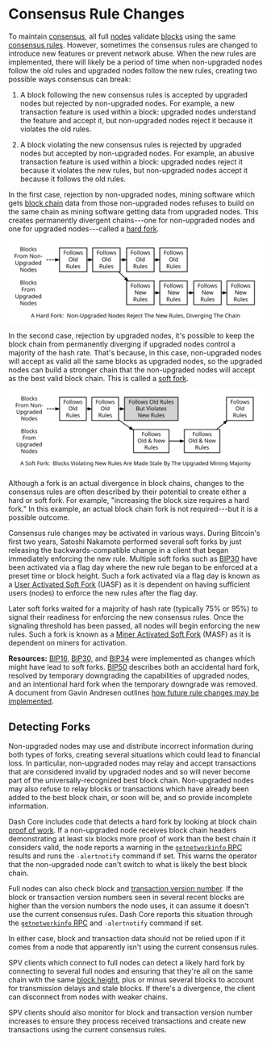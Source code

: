 # Consensus Rule Changes

To maintain [consensus](../resources/glossary.md#consensus), all full [nodes](../resources/glossary.md#node) validate [blocks](../resources/glossary.md#block) using the same [consensus rules](../resources/glossary.md#consensus-rules). However, sometimes the consensus rules are changed to introduce new features or prevent network abuse. When the new rules are implemented, there will likely be a period of time when non-upgraded nodes follow the old rules and upgraded nodes follow the new rules, creating two possible ways consensus can break:

1. A block following the new consensus rules is accepted by upgraded nodes but rejected by non-upgraded nodes. For example, a new transaction feature is used within a block: upgraded nodes understand the feature and accept it, but non-upgraded nodes reject it because it violates the old rules.

2. A block violating the new consensus rules is rejected by upgraded nodes but accepted by non-upgraded nodes. For example, an abusive transaction feature is used within a block: upgraded nodes reject it because it violates the new rules, but non-upgraded nodes accept it because it follows the old rules.

In the first case, rejection by non-upgraded nodes, mining software which gets [block chain](../resources/glossary.md#block-chain) data from those non-upgraded nodes refuses to build on the same chain as mining software getting data from upgraded nodes. This creates permanently divergent chains---one for non-upgraded nodes and one for upgraded nodes---called a [hard fork](../resources/glossary.md#hard-fork).

![Hard Fork](https://raw.githubusercontent.com/dashpay/docs-core/main/img//dev/en-hard-fork.svg)

In the second case, rejection by upgraded nodes, it's possible to keep the block chain from permanently diverging if upgraded nodes control a majority of the hash rate. That's because, in this case, non-upgraded nodes will accept as valid all the same blocks as upgraded nodes, so the upgraded nodes can build a stronger chain that the non-upgraded nodes will accept as the best valid block chain. This is called a [soft fork](../resources/glossary.md#soft-fork).

![Soft Fork](https://raw.githubusercontent.com/dashpay/docs-core/main/img//dev/en-soft-fork.svg)

Although a fork is an actual divergence in block chains, changes to the consensus rules are often described by their potential to create either a hard or soft fork. For example, "increasing the block size requires a hard fork." In this example, an actual block chain fork is not required---but it is a possible outcome.

Consensus rule changes may be activated in various ways. During Bitcoin's first two years, Satoshi Nakamoto performed several soft forks by just releasing the backwards-compatible change in a client that began immediately enforcing the new rule. Multiple soft forks such as [BIP30](https://github.com/bitcoin/bips/blob/master/bip-0030.mediawiki) have been activated via a flag day where the new rule began to be enforced at a preset time or block height. Such a fork activated via a flag day is known as a [User Activated Soft Fork](../resources/glossary.md#user-activated-soft-fork) (UASF) as it is dependent on having sufficient users (nodes) to enforce the new rules after the flag day.

Later soft forks waited for a majority of hash rate (typically 75% or 95%) to signal their readiness for enforcing the new consensus rules. Once the signaling threshold has been passed, all nodes will begin enforcing the new rules. Such a fork is known as a [Miner Activated Soft Fork](../resources/glossary.md#miner-activated-soft-fork) (MASF) as it is dependent on miners for activation.

**Resources:** [BIP16](https://github.com/bitcoin/bips/blob/master/bip-0016.mediawiki), [BIP30](https://github.com/bitcoin/bips/blob/master/bip-0030.mediawiki), and [BIP34](https://github.com/bitcoin/bips/blob/master/bip-0034.mediawiki) were implemented as changes which might have lead to soft forks. [BIP50](https://github.com/bitcoin/bips/blob/master/bip-0050.mediawiki) describes both an accidental hard fork, resolved by temporary downgrading the capabilities of upgraded nodes, and an intentional hard fork when the temporary downgrade was removed. A document from Gavin Andresen outlines [how future rule changes may be implemented](https://gist.github.com/gavinandresen/2355445).

## Detecting Forks

Non-upgraded nodes may use and distribute incorrect information during both types of forks, creating several situations which could lead to financial loss. In particular, non-upgraded nodes may relay and accept transactions that are considered invalid by upgraded nodes and so will never become part of the universally-recognized best block chain. Non-upgraded nodes may also refuse to relay blocks or transactions which have already been added to the best block chain, or soon will be, and so provide incomplete information.

Dash Core includes code that detects a hard fork by looking at block chain [proof of work](../resources/glossary.md#proof-of-work). If a non-upgraded node receives block chain headers demonstrating at least six blocks more proof of work than the best chain it considers valid, the node reports a warning in the [`getnetworkinfo` RPC](../api/remote-procedure-calls-network.md#getnetworkinfo) results and runs the `-alertnotify` command if set.  This warns the operator that the non-upgraded node can't switch to what is likely the best block chain.

Full nodes can also check block and [transaction version number](../resources/glossary.md#transaction-version-number). If the block or transaction version numbers seen in several recent blocks are higher than the version numbers the node uses, it can assume it doesn't use the current consensus rules. Dash Core reports this situation through the [`getnetworkinfo` RPC](../api/remote-procedure-calls-network.md#getnetworkinfo) and `-alertnotify` command if set.

In either case, block and transaction data should not be relied upon if it comes from a node that apparently isn't using the current consensus rules.

SPV clients which connect to full nodes can detect a likely hard fork by connecting to several full nodes and ensuring that they're all on the same chain with the same [block height](../resources/glossary.md#block-height), plus or minus several blocks to account for transmission delays and stale blocks.  If there's a divergence, the client can disconnect from nodes with weaker chains.

SPV clients should also monitor for block and transaction version number increases to ensure they process received transactions and create new transactions using the current consensus rules.
